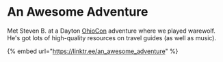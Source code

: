 # An Awesome Adventure

Met Steven B. at a Dayton [OhioCon](https://ohayocon.online/) adventure where we played warewolf. He's got lots of high-quality resources on travel guides (as well as music).&#x20;

{% embed url="https://linktr.ee/an_awesome_adventure" %}

